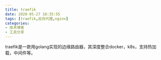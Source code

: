 ```yaml
---
title: traefik
date: 2020-05-27 18:35:55
tags: [traefik,反向代理,nginx]
categories:
- 技术博客
- 工具分享
---
```


traefik是一款用golang实现的边缘路由器，其深度整合docker，k8s，支持热加载，中间件等。

